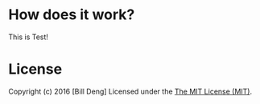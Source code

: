 

# How does it work?
  This is Test!

# License
Copyright (c) 2016 [Bill Deng]
Licensed under the [The MIT License (MIT)](http://opensource.org/licenses/MIT).
